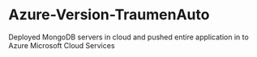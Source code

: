 # Azure-Version-TraumenAuto
Deployed MongoDB servers in cloud and pushed entire application in to Azure Microsoft Cloud Services
